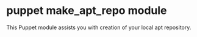 puppet make_apt_repo module
======================

This Puppet module assists you with creation of your local apt repository.


